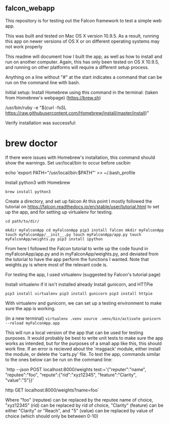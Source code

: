 ## falcon_webapp
This repository is for testing out the Falcon framework to test a simple web app.

This was built and tested on Mac OS X version 10.9.5.
As a result, running this app on newer versions of OS X or on different 
operating systems may not work properly

This readme will document how I built the app, as well as how to install 
and run on another computer. Again, this has only been tested on OS X 10.9.5, 
and running on other platforms will require a different setup process.

 Anything on a line without "#" at the start indicates a command that can be run
  on the command line with bash.

 Initial setup:
 Install Homebrew using this command in the terminal:
  (taken from Homebrew's webpage) (https://brew.sh)

/usr/bin/ruby -e "$(curl -fsSL https://raw.githubusercontent.com/Homebrew/install/master/install)"

Verify installation was successful:

# brew doctor

If there were issues with Homebrew's installation, this command should show the warnings.
Set usr/local/bin to occur before usr/bin

 echo 'export PATH="/usr/local/bin:$PATH"' >> ~/.bash_profile

Install python3 with Homebrew

`brew install python3`

Create a directory, and set up falcon
At this point I mostly followed the tutorial on 
https://falcon.readthedocs.io/en/stable/user/tutorial.html
to set up the app, and for setting up virtualenv for testing.

`cd path/to/dir/`

`mkdir myFalconApp
cd myFalconApp
pip3 install falcon
mkdir myFalconApp
touch myFalconApp/__init__.py
touch myFalconApp/app.py
touch myFalconApp/weights.py
pip3 install ipython `

From here I followed the Falcon tutorial to write up the code found 
in myFalconApp/app.py and in myFalconApp/weights.py, and deviated
from the tutorial to have the app perform the functions I wanted.
Note that weights.py is where most of the relevant code is.

For testing the app, I used virtualenv (suggested by Falcon's tutorial page)

Install virtualenv if it isn't installed already
Install gunicorn, and HTTPie

`pip3 install virtualenv
pip3 install gunicorn
pip3 install httpie`
 
With virtualenv and gunicorn, we can set up a testing environment
to make sure the app is working.

(in a new terminal)
`virtualenv .venv
source .venv/bin/activate
gunicorn --reload myFalconApp.app`

This will run a local version of the app that can be used for testing purposes.
It would probably be best to write unit tests to make sure the app works as 
intended, but for the purposes of a small app like this, this should work fine.
If an error is recieved about the 'msgpack' module, either install the module,
or delete the 'carts.py' file. 
To test the app, commands similar to the ones below can be run on the 
command line:

`http --json POST localhost:8000/weights test:='{"reputer":"name", "reputee":"foo", "repute":{"rid":"xyz12345", "feature":"Clarity", "value":"5"}}'

http GET localhost:8000/weights?name=foo`

Where "foo" (reputee) can be replaced by the reputee name of choice, 
"xyz12345" (rid) can be replaced by rid of choice, "Clarity" (feature) 
can be either "Clarity" or "Reach", and "5" (value) can be replaced 
by value of choice (which should only be between 0-10)
